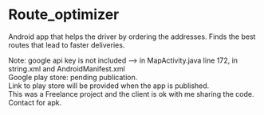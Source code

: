 # Route_optimizer
Android app that helps the driver by ordering the addresses. Finds the best routes that lead to faster deliveries.

Note:
google api key is not included --> in MapActivity.java line 172, in string.xml and AndroidManifest.xml \
Google play store: pending publication.\
Link to play store will be provided when the app is published.\
This was a Freelance project and the client is ok with me sharing the code.\
Contact for apk.
